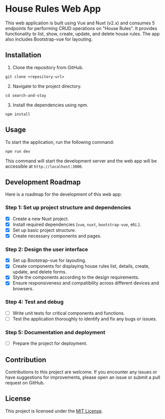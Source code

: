 # House Rules Web App

This web application is built using Vue and Nuxt (v2.x) and consumes 5 endpoints for performing CRUD operations on "House Rules". It provides functionality to list, show, create, update, and delete house rules. The app also includes Bootstrap-vue for layouting.

## Installation

1. Clone the repository from GitHub.

```
git clone <repository-url>
```

2. Navigate to the project directory.

```
cd search-and-stay
```

3. Install the dependencies using npm.

```
npm install
```

## Usage

To start the application, run the following command:

```
npm run dev
```

This command will start the development server and the web app will be accessible at `http://localhost:3000`.

## Development Roadmap

Here is a roadmap for the development of this web app:

### Step 1: Set up project structure and dependencies

- [x] Create a new Nuxt project.
- [x] Install required dependencies (`vue`, `nuxt`, `bootstrap-vue`, etc.).
- [x] Set up basic project structure.
- [x] Create necessary components and pages.

### Step 2: Design the user interface

- [x] Set up Bootstrap-vue for layouting.
- [x] Create components for displaying house rules list, details, create, update, and delete forms.
- [x] Style the components according to the design requirements.
- [x] Ensure responsiveness and compatibility across different devices and browsers.

### Step 4: Test and debug

- [ ] Write unit tests for critical components and functions.
- [ ] Test the application thoroughly to identify and fix any bugs or issues.

### Step 5: Documentation and deployment

- [ ] Prepare the project for deployment.

## Contribution

Contributions to this project are welcome. If you encounter any issues or have suggestions for improvements, please open an issue or submit a pull request on GitHub.

## License

This project is licensed under the [MIT License](LICENSE).
